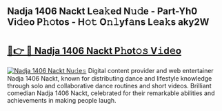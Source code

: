 ## Nadja 1406 Nackt L𝚎a𝚔ed N𝚞𝚍e - Part-Yh0 Vi𝚍𝚎o P𝚑𝚘tos - H𝚘𝚝 O𝚗𝚕yf𝚊ns L𝚎a𝚔s aky2W

# <h2><a href="http://kf45mj.oniu.top/?m=Nadja+1406+Nackt">🔗👉 🔴 Nadja 1406 Nackt P𝚑ot𝚘𝚜 V𝚒d𝚎o</a></h2>

[![Nadja 1406 Nackt Nu𝚍e𝚜](https://i.imgur.com/0qMVB7G.gif)](http://kf45mj.oniu.top/?m=Nadja+1406+Nackt)
Digital content provider and web entertainer Nadja 1406 Nackt, known for distributing dance and lifestyle knowledge through solo and collaborative dance routines and short videos. Brilliant comedian Nadja 1406 Nackt, celebrated for their remarkable abilities and achievements in making people laugh.  
